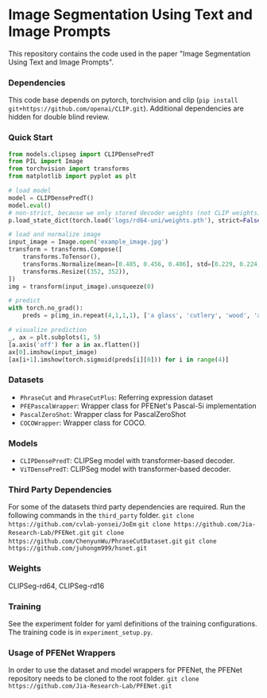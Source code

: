 # Image Segmentation Using Text and Image Prompts
This repository contains the code used in the paper "Image Segmentation Using Text and Image Prompts".


### Dependencies
This code base depends on pytorch, torchvision and clip (`pip install git+https://github.com/openai/CLIP.git`).
Additional dependencies are hidden for double blind review.

### Quick Start

```python
from models.clipseg import CLIPDensePredT
from PIL import Image
from torchvision import transforms
from matplotlib import pyplot as plt

# load model
model = CLIPDensePredT()
model.eval()
# non-strict, because we only stored decoder weights (not CLIP weights)
p.load_state_dict(torch.load('logs/rd64-uni/weights.pth'), strict=False)

# load and normalize image
input_image = Image.open('example_image.jpg')
transform = transforms.Compose([
    transforms.ToTensor(),
    transforms.Normalize(mean=[0.485, 0.456, 0.406], std=[0.229, 0.224, 0.225]),
    transforms.Resize((352, 352)),
])
img = transform(input_image).unsqueeze(0)

# predict
with torch.no_grad():
    preds = p(img_in.repeat(4,1,1,1), ['a glass', 'cutlery', 'wood', 'a jar'])[0]

# visualize prediction
_, ax = plt.subplots(1, 5)
[a.axis('off') for a in ax.flatten()]
ax[0].imshow(input_image)
[ax[i+1].imshow(torch.sigmoid(preds[i][0])) for i in range(4)]
```


### Datasets

* `PhraseCut` and `PhraseCutPlus`: Referring expression dataset
* `PFEPascalWrapper`: Wrapper class for PFENet's Pascal-5i implementation
* `PascalZeroShot`: Wrapper class for PascalZeroShot
* `COCOWrapper`: Wrapper class for COCO.

### Models

* `CLIPDensePredT`: CLIPSeg model with transformer-based decoder.
* `ViTDensePredT`: CLIPSeg model with transformer-based decoder.

### Third Party Dependencies
For some of the datasets third party dependencies are required. Run the following commands in the `third_party` folder.
`git clone https://github.com/cvlab-yonsei/JoEm`
`git clone https://github.com/Jia-Research-Lab/PFENet.git`
`git clone https://github.com/ChenyunWu/PhraseCutDataset.git`
`git clone https://github.com/juhongm999/hsnet.git`

### Weights
CLIPSeg-rd64, CLIPSeg-rd16


### Training

See the experiment folder for yaml definitions of the training configurations. The training code is in `experiment_setup.py`.

### Usage of PFENet Wrappers

In order to use the dataset and model wrappers for PFENet, the PFENet repository needs to be cloned to the root folder.
`git clone https://github.com/Jia-Research-Lab/PFENet.git `

